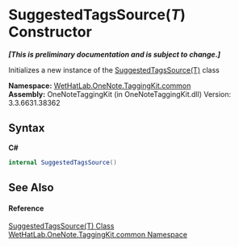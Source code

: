 # SuggestedTagsSource(*T*) Constructor 
 _**\[This is preliminary documentation and is subject to change.\]**_

Initializes a new instance of the <a href="d844950a-72f1-cd56-b34a-09a3cc719978">SuggestedTagsSource(T)</a> class

**Namespace:**&nbsp;<a href="bcdbab9c-63d1-48a4-6937-af53fb8d9a55">WetHatLab.OneNote.TaggingKit.common</a><br />**Assembly:**&nbsp;OneNoteTaggingKit (in OneNoteTaggingKit.dll) Version: 3.3.6631.38362

## Syntax

**C#**<br />
``` C#
internal SuggestedTagsSource()
```


## See Also


#### Reference
<a href="d844950a-72f1-cd56-b34a-09a3cc719978">SuggestedTagsSource(T) Class</a><br /><a href="bcdbab9c-63d1-48a4-6937-af53fb8d9a55">WetHatLab.OneNote.TaggingKit.common Namespace</a><br />